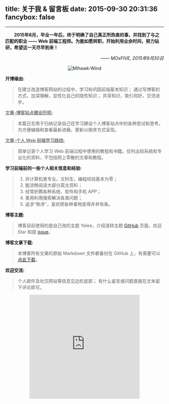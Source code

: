 title: 关于我 & 留言板
date: 2015-09-30 20:31:36
fancybox: false
---

<style type="text/css">
	strong a {
		color: #747474;
	}
	.player {
		text-align: center;
		margin: .5em auto 0;
	}
	.player br {
		display: none;
	}
	.sign {
		text-align: right;
		font-style: italic;
	}
	#ds-recent-visitors {
		margin: 0;
		padding: 0;
	}
	#ds-recent-visitors div img {
		border-radius: 50%;
		border: 1px solid #ddd;
		padding: 2px;
	}
	.pic {
		text-align: center;
		margin: 0;
	}
	.pic br {
  		display: none;
  	}
</style>

---

　　**2015年8月，毕业一年后，终于明确了自己真正所热衷的事，并找到了与之匹配的职业 —— Web 前端工程师。为能如愿转职，开始利用业余时间，努力钻研，希望这一天尽早到来！**
<p class="sign">—— MOxFIVE, 2015年9月30日</p>

<div class="pic">
<img src="/resources/Mihawk-Wind.gif" title="Mihawk-Wind">
</div>

**开博缘由:**
> 在建立改造博客网站的过程中，学习和巩固前端基本知识；
> 通过写博客的方式，加深理解，显性化自己的隐性知识；
> 共享知识，吸引同好，交流进步。

**[文章-博客站点建设历程:](/2015/08/20/blog-building/)**
> 本篇日志用于归纳记录自己在学习建设个人博客站点中的各种尝试和思考。为方便编辑和查看最新进展，更新以倒序方式呈现。

**[文章-个人 Web 前端学习路线:](/2015/08/28/Front-End-Study/)**
> 简单记录个人学习 Web 前端过程中使用的教程和书籍。仅列出较系统和专业化的资料，不包括网上零散的文章和教程。

**学习前端前的一些个人相关信息和经验:**
 > 1. 非计算机类专业，文科生，编程经验基本为零；
 > 1. 能流畅阅读大部分英文资料；
 > 1. 经常折腾各种系统、软件和手机 APP；
 > 1. 善用利用搜索解决各类问题；
 > 1. 追求“秩序”，喜欢把各种事物变得井井有条。

**博客主题:**
> 博客目前使用的是自己改的主题 Yelee，介绍请转主题 [GitHub][1] 页面，欢迎 Star 和提 [issue][2]。

[1]: https://github.com/MOxFIVE/hexo-theme-yelee
[2]: https://github.com/MOxFIVE/hexo-theme-yelee/issues?utf8=%E2%9C%93&q=is%3Aissue

**博客文章下载:**
> 本博客所有文章的原始 Markdown 文件都备份在 GitHub 上，有需要可以 [点此下载](https://github.com/MOxFIVE/Markdown-Archives-Backup)。

**欢迎交流:**
> 个人邮件及社交网站等信息见边栏底部；
> 有什么留言或问题直接在文末留下评论即可。

<div class="player">
<iframe frameborder="no" border="0" marginwidth="0" marginheight="0" width=350 height=330 src="http://music.163.com/outchain/player?type=0&id=112513213&auto=0&height=430"></iframe>
</div>

<ul class="ds-recent-visitors" data-num-items="30" data-avatar-size="56"></ul>